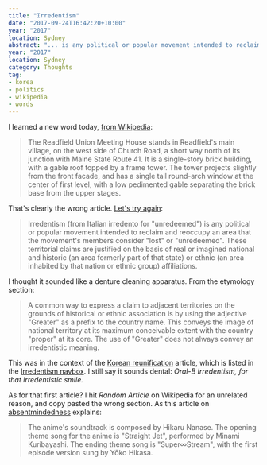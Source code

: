 ```yaml
---
title: "Irredentism"
date: "2017-09-24T16:42:20+10:00"
year: "2017"
location: Sydney
abstract: "... is any political or popular movement intended to reclaim an area considered lost."
year: "2017"
location: Sydney
category: Thoughts
tag:
- korea
- politics
- wikipedia
- words
---
```

I learned a new word today, [from Wikipedia]:

> The Readfield Union Meeting House stands in Readfield's main village, on the west side of Church Road, a short way north of its junction with Maine State Route 41. It is a single-story brick building, with a gable roof topped by a frame tower. The tower projects slightly from the front facade, and has a single tall round-arch window at the center of first level, with a low pedimented gable separating the brick base from the upper stages. 

That's clearly the wrong article. [Let's try again]\:

> Irredentism (from Italian irredento for "unredeemed") is any political or popular movement intended to reclaim and reoccupy an area that the movement's members consider "lost" or "unredeemed". These territorial claims are justified on the basis of real or imagined national and historic (an area formerly part of that state) or ethnic (an area inhabited by that nation or ethnic group) affiliations.

I thought it sounded like a denture cleaning apparatus. From the etymology section:

> A common way to express a claim to adjacent territories on the grounds of historical or ethnic association is by using the adjective "Greater" as a prefix to the country name. This conveys the image of national territory at its maximum conceivable extent with the country "proper" at its core. The use of "Greater" does not always convey an irredentistic meaning.

This was in the context of the [Korean reunification] article, which is listed in the [Irredentism navbox]. I still say it sounds dental: *Oral-B Irredentism, for that irredentistic smile.*

As for that first article? I hit *Random Article* on Wikipedia for an unrelated reason, and copy pasted the wrong section. As this article on [absentmindedness] explains:

> The anime's soundtrack is composed by Hikaru Nanase. The opening theme song for the anime is "Straight Jet", performed by Minami Kuribayashi. The ending theme song is "Super∞Stream", with the first episode version sung by Yōko Hikasa.

[from Wikipedia]: https://en.wikipedia.org/wiki/Readfield_Union_Meeting_House "Wikipedia: Readfield Union Meeting House"
[Let's try again]: https://en.wikipedia.org/wiki/Irredentism "Wikipedia: Irredentism"
[Korean reunification]: https://en.wikipedia.org/wiki/Korean_reunification
[Irredentism navbox]: https://en.wikipedia.org/wiki/Template:Irredentism
[absentmindedness]: https://en.wikipedia.org/wiki/Infinite_Stratos "Wikipedia: Infinite Stratos, Music"

